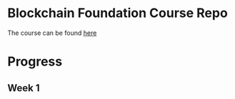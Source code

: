 # Blockchain Foundation Course Repo
 The course can be found [here](https://www.coursera.org/learn/ibm-blockchain-essentials-for-developers)


# Progress
## Week 1
  


